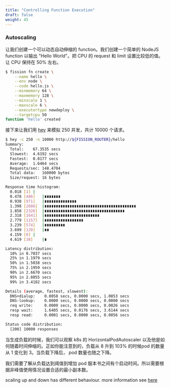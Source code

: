```yaml
---
title: "Controlling Function Execution"
draft: false
weight: 45
---
```


### Autoscaling

让我们创建一个可以动态自动伸缩的 function。我们创建一个简单的 NodeJS function 以输出 "Hello World"。把 CPU 的 request 和 limit 设置比较低的值。让 CPU 保持在 50% 左右。

```bash
$ fission fn create \
    --name hello \
    --env node \
    --code hello.js \
    --minmemory 64 \
    --maxmemory 128 \
    --minscale 1 \
    --maxscale 6 \
    --executortype newdeploy \
    --targetcpu 50
function 'hello' created
```

接下来让我们用 [hey](https://github.com/rakyll/hey) 来模拟 250 并发，共计 10000 个请求。 

```bash
$ hey -c 250 -n 10000 http://${FISSION_ROUTER}/hello
Summary:
  Total:	67.3535 secs
  Slowest:	4.6192 secs
  Fastest:	0.0177 secs
  Average:	1.6464 secs
  Requests/sec:	148.4704
  Total data:	160000 bytes
  Size/request:	16 bytes

Response time histogram:
  0.018 [1]	|
  0.478 [486]	|∎∎∎∎∎∎∎
  0.938 [971]	|∎∎∎∎∎∎∎∎∎∎∎∎∎∎
  1.398 [2686]	|∎∎∎∎∎∎∎∎∎∎∎∎∎∎∎∎∎∎∎∎∎∎∎∎∎∎∎∎∎∎∎∎∎∎∎∎∎∎∎∎
  1.858 [2326]	|∎∎∎∎∎∎∎∎∎∎∎∎∎∎∎∎∎∎∎∎∎∎∎∎∎∎∎∎∎∎∎∎∎∎∎
  2.318 [1641]	|∎∎∎∎∎∎∎∎∎∎∎∎∎∎∎∎∎∎∎∎∎∎∎∎
  2.779 [1157]	|∎∎∎∎∎∎∎∎∎∎∎∎∎∎∎∎∎
  3.239 [574]	|∎∎∎∎∎∎∎∎∎
  3.699 [120]	|∎∎
  4.159 [0]	|
  4.619 [38]	|∎

Latency distribution:
  10% in 0.7037 secs
  25% in 1.1979 secs
  50% in 1.5038 secs
  75% in 2.1959 secs
  90% in 2.6670 secs
  95% in 2.8855 secs
  99% in 3.4102 secs

Details (average, fastest, slowest):
  DNS+dialup:	 0.0058 secs, 0.0000 secs, 1.0853 secs
  DNS-lookup:	 0.0000 secs, 0.0000 secs, 0.0000 secs
  req write:	 0.0000 secs, 0.0000 secs, 0.0026 secs
  resp wait:	 1.6405 secs, 0.0176 secs, 3.6144 secs
  resp read:	 0.0001 secs, 0.0000 secs, 0.0056 secs

Status code distribution:
  [200]	10000 responses

```

当生成负载的时候，我们可以观察 k8s 的 HorizontalPodAutoscaler 以及他是如何随着时间伸缩的。正如你能注意到的，负载从 8 升到 103% 的时候pod 的数量从 1 变化到 3。当负载下降后， pod 数量也随之下降。

我们需要了解从负载达到阈值到增加 pod 服本书之间有个启动时间。所以需要根据非峰值使用情况设置合适的最小副本数。

scaling up and down has different behaviour. more information see [here](https://kubernetes.io/docs/tasks/run-application/horizontal-pod-autoscale/#support-for-cooldowndelay)